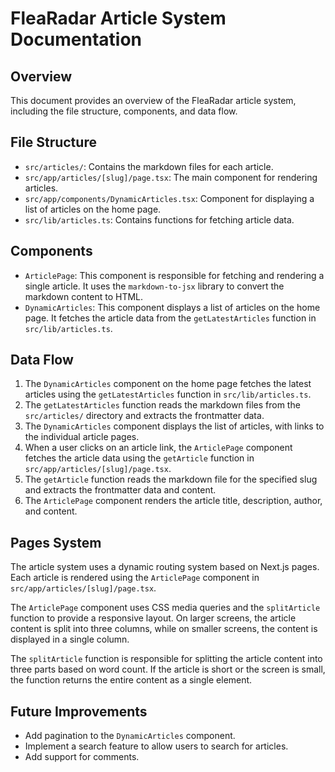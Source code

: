 # FleaRadar Article System Documentation

## Overview

This document provides an overview of the FleaRadar article system, including the file structure, components, and data flow.

## File Structure

*   `src/articles/`: Contains the markdown files for each article.
*   `src/app/articles/[slug]/page.tsx`: The main component for rendering articles.
*   `src/app/components/DynamicArticles.tsx`: Component for displaying a list of articles on the home page.
*   `src/lib/articles.ts`: Contains functions for fetching article data.

## Components

*   `ArticlePage`: This component is responsible for fetching and rendering a single article. It uses the `markdown-to-jsx` library to convert the markdown content to HTML.
*   `DynamicArticles`: This component displays a list of articles on the home page. It fetches the article data from the `getLatestArticles` function in `src/lib/articles.ts`.

## Data Flow

1.  The `DynamicArticles` component on the home page fetches the latest articles using the `getLatestArticles` function in `src/lib/articles.ts`.
2.  The `getLatestArticles` function reads the markdown files from the `src/articles/` directory and extracts the frontmatter data.
3.  The `DynamicArticles` component displays the list of articles, with links to the individual article pages.
4.  When a user clicks on an article link, the `ArticlePage` component fetches the article data using the `getArticle` function in `src/app/articles/[slug]/page.tsx`.
5.  The `getArticle` function reads the markdown file for the specified slug and extracts the frontmatter data and content.
6.  The `ArticlePage` component renders the article title, description, author, and content.

## Pages System

The article system uses a dynamic routing system based on Next.js pages. Each article is rendered using the `ArticlePage` component in `src/app/articles/[slug]/page.tsx`.

The `ArticlePage` component uses CSS media queries and the `splitArticle` function to provide a responsive layout. On larger screens, the article content is split into three columns, while on smaller screens, the content is displayed in a single column.

The `splitArticle` function is responsible for splitting the article content into three parts based on word count. If the article is short or the screen is small, the function returns the entire content as a single element.

## Future Improvements

*   Add pagination to the `DynamicArticles` component.
*   Implement a search feature to allow users to search for articles.
*   Add support for comments.
